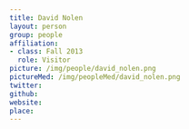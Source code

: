 ```yaml
---
title: David Nolen
layout: person
group: people
affiliation:
- class: Fall 2013
  role: Visitor
picture: /img/people/david_nolen.png
pictureMed: /img/peopleMed/david_nolen.png
twitter:
github:
website:
place:
---
```

